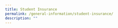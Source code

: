 ```yaml
---
title: Student Insurance
permalink: /general-information/student-insurance/
description: ""
---
```

